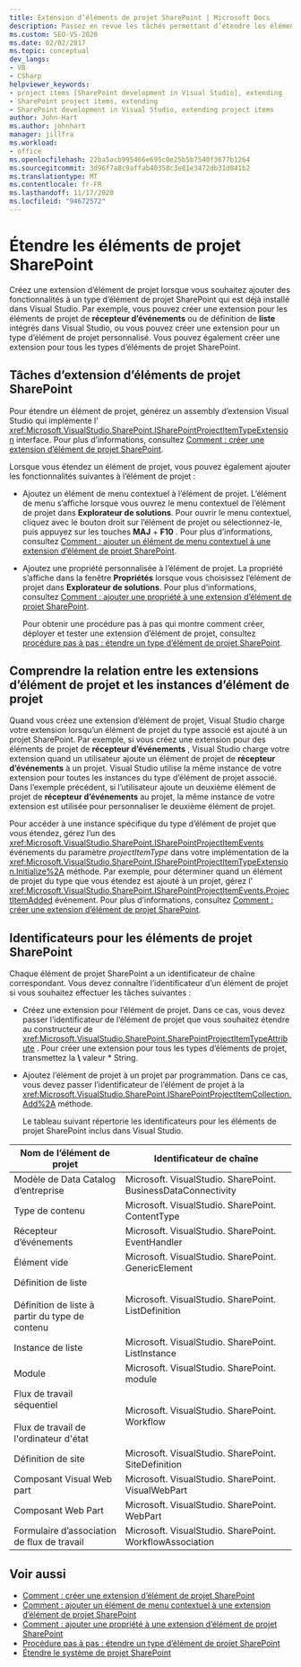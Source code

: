 ```yaml
---
title: Extension d’éléments de projet SharePoint | Microsoft Docs
description: Passez en revue les tâches permettant d’étendre les éléments de projet SharePoint. Comprendre comment les extensions d’élément de projet et les instances d’élément de projet sont liées.
ms.custom: SEO-VS-2020
ms.date: 02/02/2017
ms.topic: conceptual
dev_langs:
- VB
- CSharp
helpviewer_keywords:
- project items [SharePoint development in Visual Studio], extending
- SharePoint project items, extending
- SharePoint development in Visual Studio, extending project items
author: John-Hart
ms.author: johnhart
manager: jillfra
ms.workload:
- office
ms.openlocfilehash: 22ba5acb995466e695c0e25b5b7540f3677b1264
ms.sourcegitcommit: 3d96f7a8c9affab40358c3e81e3472db31d841b2
ms.translationtype: MT
ms.contentlocale: fr-FR
ms.lasthandoff: 11/17/2020
ms.locfileid: "94672572"
---
```

# <a name="extend-sharepoint-project-items"></a>Étendre les éléments de projet SharePoint
  Créez une extension d’élément de projet lorsque vous souhaitez ajouter des fonctionnalités à un type d’élément de projet SharePoint qui est déjà installé dans Visual Studio. Par exemple, vous pouvez créer une extension pour les éléments de projet de **récepteur d’événements** ou de définition de **liste** intégrés dans Visual Studio, ou vous pouvez créer une extension pour un type d’élément de projet personnalisé. Vous pouvez également créer une extension pour tous les types d’éléments de projet SharePoint.

## <a name="tasks-for-extending-sharepoint-project-items"></a>Tâches d’extension d’éléments de projet SharePoint
 Pour étendre un élément de projet, générez un assembly d’extension Visual Studio qui implémente l' <xref:Microsoft.VisualStudio.SharePoint.ISharePointProjectItemTypeExtension> interface. Pour plus d’informations, consultez [Comment : créer une extension d’élément de projet SharePoint](../sharepoint/how-to-create-a-sharepoint-project-item-extension.md).

 Lorsque vous étendez un élément de projet, vous pouvez également ajouter les fonctionnalités suivantes à l’élément de projet :

- Ajoutez un élément de menu contextuel à l’élément de projet. L’élément de menu s’affiche lorsque vous ouvrez le menu contextuel de l’élément de projet dans **Explorateur de solutions**. Pour ouvrir le menu contextuel, cliquez avec le bouton droit sur l’élément de projet ou sélectionnez-le, puis appuyez sur les touches **MAJ** + **F10** . Pour plus d’informations, consultez [Comment : ajouter un élément de menu contextuel à une extension d’élément de projet SharePoint](../sharepoint/how-to-add-a-shortcut-menu-item-to-a-sharepoint-project-item-extension.md).

- Ajoutez une propriété personnalisée à l’élément de projet. La propriété s’affiche dans la fenêtre **Propriétés** lorsque vous choisissez l’élément de projet dans **Explorateur de solutions**. Pour plus d’informations, consultez [Comment : ajouter une propriété à une extension d’élément de projet SharePoint](../sharepoint/how-to-add-a-property-to-a-sharepoint-project-item-extension.md).

  Pour obtenir une procédure pas à pas qui montre comment créer, déployer et tester une extension d’élément de projet, consultez [procédure pas à pas : étendre un type d’élément de projet SharePoint](../sharepoint/walkthrough-extending-a-sharepoint-project-item-type.md).

## <a name="understand-the-relationship-between-project-item-extensions-and-project-item-instances"></a>Comprendre la relation entre les extensions d’élément de projet et les instances d’élément de projet
 Quand vous créez une extension d’élément de projet, Visual Studio charge votre extension lorsqu’un élément de projet du type associé est ajouté à un projet SharePoint. Par exemple, si vous créez une extension pour des éléments de projet de **récepteur d’événements** , Visual Studio charge votre extension quand un utilisateur ajoute un élément de projet de **récepteur d’événements** à un projet. Visual Studio utilise la même instance de votre extension pour toutes les instances du type d’élément de projet associé. Dans l’exemple précédent, si l’utilisateur ajoute un deuxième élément de projet de **récepteur d’événements** au projet, la même instance de votre extension est utilisée pour personnaliser le deuxième élément de projet.

 Pour accéder à une instance spécifique du type d’élément de projet que vous étendez, gérez l’un des <xref:Microsoft.VisualStudio.SharePoint.ISharePointProjectItemEvents> événements du paramètre *projectItemType* dans votre implémentation de la <xref:Microsoft.VisualStudio.SharePoint.ISharePointProjectItemTypeExtension.Initialize%2A> méthode. Par exemple, pour déterminer quand un élément de projet du type que vous étendez est ajouté à un projet, gérez l' <xref:Microsoft.VisualStudio.SharePoint.ISharePointProjectItemEvents.ProjectItemAdded> événement. Pour plus d’informations, consultez [Comment : créer une extension d’élément de projet SharePoint](../sharepoint/how-to-create-a-sharepoint-project-item-extension.md).

## <a name="identifiers-for-sharepoint-project-items"></a>Identificateurs pour les éléments de projet SharePoint
 Chaque élément de projet SharePoint a un identificateur de chaîne correspondant. Vous devez connaître l’identificateur d’un élément de projet si vous souhaitez effectuer les tâches suivantes :

- Créez une extension pour l’élément de projet. Dans ce cas, vous devez passer l’identificateur de l’élément de projet que vous souhaitez étendre au constructeur de <xref:Microsoft.VisualStudio.SharePoint.SharePointProjectItemTypeAttribute> . Pour créer une extension pour tous les types d’éléments de projet, transmettez la **\\** valeur * String.

- Ajoutez l’élément de projet à un projet par programmation. Dans ce cas, vous devez passer l’identificateur de l’élément de projet à la <xref:Microsoft.VisualStudio.SharePoint.ISharePointProjectItemCollection.Add%2A> méthode.

  Le tableau suivant répertorie les identificateurs pour les éléments de projet SharePoint inclus dans Visual Studio.

|Nom de l’élément de projet|Identificateur de chaîne|
|-----------------------|-----------------------|
|Modèle de Data Catalog d’entreprise|Microsoft. VisualStudio. SharePoint. BusinessDataConnectivity|
|Type de contenu|Microsoft. VisualStudio. SharePoint. ContentType|
|Récepteur d’événements|Microsoft. VisualStudio. SharePoint. EventHandler|
|Élément vide|Microsoft. VisualStudio. SharePoint. GenericElement|
|Définition de liste<br /><br /> Définition de liste à partir du type de contenu|Microsoft. VisualStudio. SharePoint. ListDefinition|
|Instance de liste|Microsoft. VisualStudio. SharePoint. ListInstance|
|Module|Microsoft. VisualStudio. SharePoint. module|
|Flux de travail séquentiel<br /><br /> Flux de travail de l'ordinateur d'état|Microsoft. VisualStudio. SharePoint. Workflow|
|Définition de site|Microsoft. VisualStudio. SharePoint. SiteDefinition|
|Composant Visual Web part|Microsoft. VisualStudio. SharePoint. VisualWebPart|
|Composant Web Part|Microsoft. VisualStudio. SharePoint. WebPart|
|Formulaire d’association de flux de travail|Microsoft. VisualStudio. SharePoint. WorkflowAssociation|

## <a name="see-also"></a>Voir aussi
- [Comment : créer une extension d’élément de projet SharePoint](../sharepoint/how-to-create-a-sharepoint-project-item-extension.md)
- [Comment : ajouter un élément de menu contextuel à une extension d’élément de projet SharePoint](../sharepoint/how-to-add-a-shortcut-menu-item-to-a-sharepoint-project-item-extension.md)
- [Comment : ajouter une propriété à une extension d’élément de projet SharePoint](../sharepoint/how-to-add-a-property-to-a-sharepoint-project-item-extension.md)
- [Procédure pas à pas : étendre un type d’élément de projet SharePoint](../sharepoint/walkthrough-extending-a-sharepoint-project-item-type.md)
- [Étendre le système de projet SharePoint](../sharepoint/extending-the-sharepoint-project-system.md)
